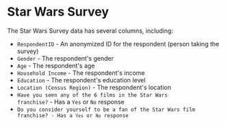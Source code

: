 # Star Wars Survey
The Star Wars Survey data has several columns, including:
* <code>RespondentID</code> - An anonymized ID for the respondent (person taking the survey)
* <code>Gender</code> - The respondent's gender
* <code>Age</code> - The respondent's age
* <code>Household Income</code> - The respondent's income
* <code>Education</code> - The respondent's education level
* <code>Location (Census Region)</code> - The respondent's location
* <code>Have you seen any of the 6 films in the Star Wars  franchise?</code> - Has a <code>Yes</code> or <code>No</code> response
* <code>Do you consider yourself to be a fan of the Star Wars film franchise? - Has a <code>Yes</code> or <code>No</code> response
